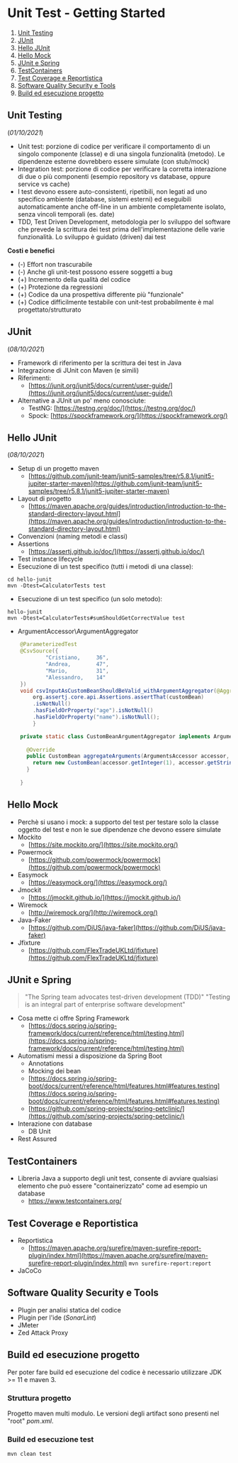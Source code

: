# Unit Test - Getting Started

1. [Unit Testing](#unit-testing)
1. [JUnit](#junit)
1. [Hello JUnit](#hello-junit)
1. [Hello Mock](#hello-mock)
1. [JUnit e Spring](#junit-e-spring)
1. [TestContainers](#testcontainers)
1. [Test Coverage e Reportistica](#test-coverage-e-reportistica)
1. [Software Quality Security e Tools](#software-quality-security-and-tools)
1. [Build ed esecuzione progetto](#build-ed-esecuzione-progetto)

## Unit Testing
(_01/10/2021_)
- Unit test: porzione di codice per verificare il comportamento di un singolo componente (classe) e di una singola funzionalità (metodo). Le dipendenze esterne dovrebbero essere simulate (con stub/mock)
- Integration test: porzione di codice per verificare la corretta interazione di due o più componenti (esempio repository vs database, oppure service vs cache)
- I test devono essere auto-consistenti, ripetibili, non legati ad uno specifico ambiente (database, sistemi esterni) ed eseguibili automaticamente anche off-line in un ambiente completamente isolato, senza vincoli temporali (es. date)
- TDD, Test Driven Development, metodologia per lo sviluppo del software che prevede la scrittura dei test prima dell'implementazione delle varie funzionalità. Lo sviluppo è guidato (driven) dai test 

**Costi e benefici**
- (-) Effort non trascurabile
- (-) Anche gli unit-test possono essere soggetti a bug
- (+) Incremento della qualità del codice
- (+) Protezione da regressioni
- (+) Codice da una prospettiva differente più "funzionale"
- (+) Codice difficilmente testabile con unit-test probabilmente è mal progettato/strutturato

## JUnit
(_08/10/2021_)
- Framework di riferimento per la scrittura dei test in Java
- Integrazione di JUnit con Maven (e simili)
- Riferimenti:
  + [https://junit.org/junit5/docs/current/user-guide/](https://junit.org/junit5/docs/current/user-guide/)
- Alternative a JUnit un po' meno conosciute:
  + TestNG: [https://testng.org/doc/](https://testng.org/doc/)
  + Spock: [https://spockframework.org/](https://spockframework.org/)

## Hello JUnit
(_08/10/2021_)
- Setup di un progetto maven
    + [https://github.com/junit-team/junit5-samples/tree/r5.8.1/junit5-jupiter-starter-maven](https://github.com/junit-team/junit5-samples/tree/r5.8.1/junit5-jupiter-starter-maven)
- Layout di progetto
  + [https://maven.apache.org/guides/introduction/introduction-to-the-standard-directory-layout.html](https://maven.apache.org/guides/introduction/introduction-to-the-standard-directory-layout.html)
- Convenzioni (naming metodi e classi)
- Assertions
  + [https://assertj.github.io/doc/](https://assertj.github.io/doc/)
- Test instance lifecycle
- Esecuzione di un test specifico (tutti i metodi di una classe):
```shell
cd hello-junit
mvn -Dtest=CalculatorTests test
```
- Esecuzione di un test specifico (un solo metodo):
```shell
hello-junit
mvn -Dtest=CalculatorTests#sumShouldGetCorrectValue test
```
- ArgumentAccessor\ArgumentAggregator
```java
    @ParameterizedTest
    @CsvSource({
            "Cristiano,     36",
            "Andrea,        47",
            "Mario,         31",
            "Alessandro,    14"
    })
    void csvInputAsCustomBeanShouldBeValid_withArgumentAggregator(@AggregateWith(CustomBeanArgumentAggregator.class) CustomBean customBean) {
        org.assertj.core.api.Assertions.assertThat(customBean)
        .isNotNull()
        .hasFieldOrProperty("age").isNotNull()
        .hasFieldOrProperty("name").isNotNull();
        }

    private static class CustomBeanArgumentAggregator implements ArgumentsAggregator {
    
      @Override
      public CustomBean aggregateArguments(ArgumentsAccessor accessor, ParameterContext context) {
        return new CustomBean(accessor.getInteger(1), accessor.getString(0));
      }
    
    }
```

## Hello Mock
- Perchè si usano i mock: a supporto del test per testare solo la classe oggetto del test e non le sue dipendenze che devono essere simulate
- Mockito
  + [https://site.mockito.org/](https://site.mockito.org/)
- Powermock
  + [https://github.com/powermock/powermock](https://github.com/powermock/powermock)
- Easymock
  + [https://easymock.org/](https://easymock.org/)
- Jmockit
  + [https://jmockit.github.io/](https://jmockit.github.io/)
- Wiremock
  + [http://wiremock.org/](http://wiremock.org/)
- Java-Faker
  + [https://github.com/DiUS/java-faker](https://github.com/DiUS/java-faker)
- Jfixture
  + [https://github.com/FlexTradeUKLtd/jfixture](https://github.com/FlexTradeUKLtd/jfixture)

## JUnit e Spring
> "The Spring team advocates test-driven development (TDD)"
> "Testing is an integral part of enterprise software development"
- Cosa mette ci offre Spring Framework
  + [https://docs.spring.io/spring-framework/docs/current/reference/html/testing.html](https://docs.spring.io/spring-framework/docs/current/reference/html/testing.html)
- Automatismi messi a disposizione da Spring Boot
  + Annotations
  + Mocking dei bean
  + [https://docs.spring.io/spring-boot/docs/current/reference/html/features.html#features.testing](https://docs.spring.io/spring-boot/docs/current/reference/html/features.html#features.testing)
  + [https://github.com/spring-projects/spring-petclinic/](https://github.com/spring-projects/spring-petclinic/)
- Interazione con database
  + DB Unit
- Rest Assured

## TestContainers
- Libreria Java a supporto degli unit test, consente di avviare qualsiasi elemento che può essere "containerizzato" come ad esempio un database
  + https://www.testcontainers.org/

## Test Coverage e Reportistica
- Reportistica
  + [https://maven.apache.org/surefire/maven-surefire-report-plugin/index.html](https://maven.apache.org/surefire/maven-surefire-report-plugin/index.html) `mvn surefire-report:report`
- JaCoCo

## Software Quality Security e Tools
- Plugin per analisi statica del codice
- Plugin per l'ide (_SonarLint_)
- JMeter
- Zed Attack Proxy

## Build ed esecuzione progetto
Per poter fare build ed esecuzione del codice è necessario utilizzare JDK >= 11 e maven 3.

### Struttura progetto
Progetto maven multi modulo. Le versioni degli artifact sono presenti nel "root" _pom.xml_.

### Build ed esecuzione test

```shell
mvn clean test
```
